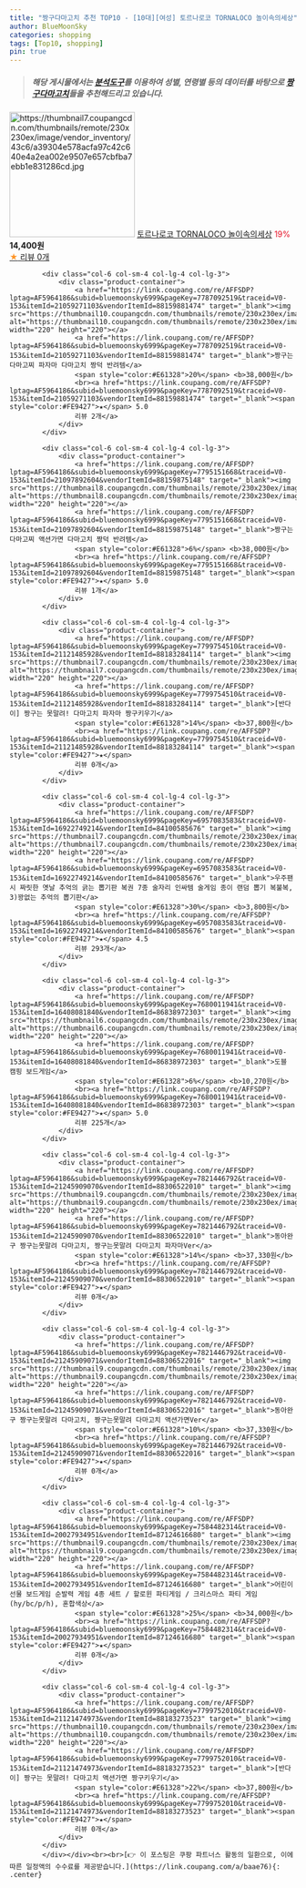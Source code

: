 ```yaml
---
title: "짱구다마고치 추천 TOP10 - [10대][여성] 토르나로코 TORNALOCO 놀이속의세상"
author: BlueMoonSky
categories: shopping
tags: [Top10, shopping]
pin: true
---
```


> ##### 해당 게시물에서는 [**분석도구**](https://itemscout.io/)를 이용하여 **성별**, **연령별** 등의 데이터를 바탕으로 [**짱구다마고치**](https://link.coupang.com/a/baae76)들을 추천해드리고 있습니다.
<div class="container"><div class="row">
            <div class="col-6 col-sm-4 col-lg-4 col-lg-3">
                <div class="product-container">
                    <a href="https://link.coupang.com/re/AFFSDP?lptag=AF5964186&subid=bluemoonsky6999&pageKey=7637399799&traceid=V0-153&itemId=20283615786&vendorItemId=87370071548" target="_blank"><img src="https://thumbnail7.coupangcdn.com/thumbnails/remote/230x230ex/image/vendor_inventory/43c6/a39304e578acfa97c42c640e4a2ea002e9507e657cbfba7ebb1e831286cd.jpg" alt="https://thumbnail7.coupangcdn.com/thumbnails/remote/230x230ex/image/vendor_inventory/43c6/a39304e578acfa97c42c640e4a2ea002e9507e657cbfba7ebb1e831286cd.jpg" width="220" height="220"></a>
                    <a href="https://link.coupang.com/re/AFFSDP?lptag=AF5964186&subid=bluemoonsky6999&pageKey=7637399799&traceid=V0-153&itemId=20283615786&vendorItemId=87370071548" target="_blank">토르나로코 TORNALOCO 놀이속의세상</a>
                    <span style="color:#E61328">19%</span> <b>14,400원</b>
                    <br><a href="https://link.coupang.com/re/AFFSDP?lptag=AF5964186&subid=bluemoonsky6999&pageKey=7637399799&traceid=V0-153&itemId=20283615786&vendorItemId=87370071548" target="_blank"><span style="color:#FE9427">★</span> 
                    리뷰 0개</a>
                </div>
            </div>
            
            <div class="col-6 col-sm-4 col-lg-4 col-lg-3">
                <div class="product-container">
                    <a href="https://link.coupang.com/re/AFFSDP?lptag=AF5964186&subid=bluemoonsky6999&pageKey=7787092519&traceid=V0-153&itemId=21059271103&vendorItemId=88159881474" target="_blank"><img src="https://thumbnail10.coupangcdn.com/thumbnails/remote/230x230ex/image/vendor_inventory/ddcf/b80b3c010e3333546fab1541047148423bd27abdc6a420482487668e720d.jpg" alt="https://thumbnail10.coupangcdn.com/thumbnails/remote/230x230ex/image/vendor_inventory/ddcf/b80b3c010e3333546fab1541047148423bd27abdc6a420482487668e720d.jpg" width="220" height="220"></a>
                    <a href="https://link.coupang.com/re/AFFSDP?lptag=AF5964186&subid=bluemoonsky6999&pageKey=7787092519&traceid=V0-153&itemId=21059271103&vendorItemId=88159881474" target="_blank">짱구는 다마고찌 파자마 다마고치 짱덕 반려템</a>
                    <span style="color:#E61328">20%</span> <b>38,000원</b>
                    <br><a href="https://link.coupang.com/re/AFFSDP?lptag=AF5964186&subid=bluemoonsky6999&pageKey=7787092519&traceid=V0-153&itemId=21059271103&vendorItemId=88159881474" target="_blank"><span style="color:#FE9427">★</span> 5.0
                    리뷰 2개</a>
                </div>
            </div>
            
            <div class="col-6 col-sm-4 col-lg-4 col-lg-3">
                <div class="product-container">
                    <a href="https://link.coupang.com/re/AFFSDP?lptag=AF5964186&subid=bluemoonsky6999&pageKey=7795151668&traceid=V0-153&itemId=21097892604&vendorItemId=88159875148" target="_blank"><img src="https://thumbnail8.coupangcdn.com/thumbnails/remote/230x230ex/image/vendor_inventory/111c/480a45f57f524bde87d51b53251256c8df376ee85e0121d4e28b94b9c566.jpg" alt="https://thumbnail8.coupangcdn.com/thumbnails/remote/230x230ex/image/vendor_inventory/111c/480a45f57f524bde87d51b53251256c8df376ee85e0121d4e28b94b9c566.jpg" width="220" height="220"></a>
                    <a href="https://link.coupang.com/re/AFFSDP?lptag=AF5964186&subid=bluemoonsky6999&pageKey=7795151668&traceid=V0-153&itemId=21097892604&vendorItemId=88159875148" target="_blank">짱구는 다마고찌 액션가면 다마고치 짱덕 반려템</a>
                    <span style="color:#E61328">6%</span> <b>38,000원</b>
                    <br><a href="https://link.coupang.com/re/AFFSDP?lptag=AF5964186&subid=bluemoonsky6999&pageKey=7795151668&traceid=V0-153&itemId=21097892604&vendorItemId=88159875148" target="_blank"><span style="color:#FE9427">★</span> 5.0
                    리뷰 1개</a>
                </div>
            </div>
            
            <div class="col-6 col-sm-4 col-lg-4 col-lg-3">
                <div class="product-container">
                    <a href="https://link.coupang.com/re/AFFSDP?lptag=AF5964186&subid=bluemoonsky6999&pageKey=7799754510&traceid=V0-153&itemId=21121485928&vendorItemId=88183284114" target="_blank"><img src="https://thumbnail7.coupangcdn.com/thumbnails/remote/230x230ex/image/vendor_inventory/1986/33e3e857463eb04b5c6a9156e0571006e05e7660f4221c5354ebb15d2b64.jpg" alt="https://thumbnail7.coupangcdn.com/thumbnails/remote/230x230ex/image/vendor_inventory/1986/33e3e857463eb04b5c6a9156e0571006e05e7660f4221c5354ebb15d2b64.jpg" width="220" height="220"></a>
                    <a href="https://link.coupang.com/re/AFFSDP?lptag=AF5964186&subid=bluemoonsky6999&pageKey=7799754510&traceid=V0-153&itemId=21121485928&vendorItemId=88183284114" target="_blank">[반다이] 짱구는 못말려! 다마고치 파자마 짱구키우기</a>
                    <span style="color:#E61328">14%</span> <b>37,800원</b>
                    <br><a href="https://link.coupang.com/re/AFFSDP?lptag=AF5964186&subid=bluemoonsky6999&pageKey=7799754510&traceid=V0-153&itemId=21121485928&vendorItemId=88183284114" target="_blank"><span style="color:#FE9427">★</span> 
                    리뷰 0개</a>
                </div>
            </div>
            
            <div class="col-6 col-sm-4 col-lg-4 col-lg-3">
                <div class="product-container">
                    <a href="https://link.coupang.com/re/AFFSDP?lptag=AF5964186&subid=bluemoonsky6999&pageKey=6957083583&traceid=V0-153&itemId=16922749214&vendorItemId=84100585676" target="_blank"><img src="https://thumbnail7.coupangcdn.com/thumbnails/remote/230x230ex/image/vendor_inventory/3e69/abd7eb57ded7d51bbeca65dc50a2f8a1e970b7b9d030ddb6046937216072.jpg" alt="https://thumbnail7.coupangcdn.com/thumbnails/remote/230x230ex/image/vendor_inventory/3e69/abd7eb57ded7d51bbeca65dc50a2f8a1e970b7b9d030ddb6046937216072.jpg" width="220" height="220"></a>
                    <a href="https://link.coupang.com/re/AFFSDP?lptag=AF5964186&subid=bluemoonsky6999&pageKey=6957083583&traceid=V0-153&itemId=16922749214&vendorItemId=84100585676" target="_blank">우주팬시 짜릿한 옛날 추억의 긁는 뽑기판 복권 7종 술자리 인싸템 술게임 종이 랜덤 뽑기 복불복, 3)꽝없는 추억의 뽑기판</a>
                    <span style="color:#E61328">30%</span> <b>3,800원</b>
                    <br><a href="https://link.coupang.com/re/AFFSDP?lptag=AF5964186&subid=bluemoonsky6999&pageKey=6957083583&traceid=V0-153&itemId=16922749214&vendorItemId=84100585676" target="_blank"><span style="color:#FE9427">★</span> 4.5
                    리뷰 293개</a>
                </div>
            </div>
            
            <div class="col-6 col-sm-4 col-lg-4 col-lg-3">
                <div class="product-container">
                    <a href="https://link.coupang.com/re/AFFSDP?lptag=AF5964186&subid=bluemoonsky6999&pageKey=7680011941&traceid=V0-153&itemId=16408081840&vendorItemId=86838972303" target="_blank"><img src="https://thumbnail6.coupangcdn.com/thumbnails/remote/230x230ex/image/vendor_inventory/4a2b/3a3c182fe6a1492016a389079868793c1cd88f964220f9f33a7a9f1f11eb.jpg" alt="https://thumbnail6.coupangcdn.com/thumbnails/remote/230x230ex/image/vendor_inventory/4a2b/3a3c182fe6a1492016a389079868793c1cd88f964220f9f33a7a9f1f11eb.jpg" width="220" height="220"></a>
                    <a href="https://link.coupang.com/re/AFFSDP?lptag=AF5964186&subid=bluemoonsky6999&pageKey=7680011941&traceid=V0-153&itemId=16408081840&vendorItemId=86838972303" target="_blank">도블 캠핑 보드게임</a>
                    <span style="color:#E61328">6%</span> <b>10,270원</b>
                    <br><a href="https://link.coupang.com/re/AFFSDP?lptag=AF5964186&subid=bluemoonsky6999&pageKey=7680011941&traceid=V0-153&itemId=16408081840&vendorItemId=86838972303" target="_blank"><span style="color:#FE9427">★</span> 5.0
                    리뷰 225개</a>
                </div>
            </div>
            
            <div class="col-6 col-sm-4 col-lg-4 col-lg-3">
                <div class="product-container">
                    <a href="https://link.coupang.com/re/AFFSDP?lptag=AF5964186&subid=bluemoonsky6999&pageKey=7821446792&traceid=V0-153&itemId=21245909070&vendorItemId=88306522010" target="_blank"><img src="https://thumbnail9.coupangcdn.com/thumbnails/remote/230x230ex/image/vendor_inventory/3504/32da0f9834986c6b94abe07f5d251f6e146cf2690a4fa71fd7cb7b08d6e9.jpg" alt="https://thumbnail9.coupangcdn.com/thumbnails/remote/230x230ex/image/vendor_inventory/3504/32da0f9834986c6b94abe07f5d251f6e146cf2690a4fa71fd7cb7b08d6e9.jpg" width="220" height="220"></a>
                    <a href="https://link.coupang.com/re/AFFSDP?lptag=AF5964186&subid=bluemoonsky6999&pageKey=7821446792&traceid=V0-153&itemId=21245909070&vendorItemId=88306522010" target="_blank">동아완구 짱구는못말려 다마고치, 짱구는못말려 다마고치 파자마Ver</a>
                    <span style="color:#E61328">14%</span> <b>37,330원</b>
                    <br><a href="https://link.coupang.com/re/AFFSDP?lptag=AF5964186&subid=bluemoonsky6999&pageKey=7821446792&traceid=V0-153&itemId=21245909070&vendorItemId=88306522010" target="_blank"><span style="color:#FE9427">★</span> 
                    리뷰 0개</a>
                </div>
            </div>
            
            <div class="col-6 col-sm-4 col-lg-4 col-lg-3">
                <div class="product-container">
                    <a href="https://link.coupang.com/re/AFFSDP?lptag=AF5964186&subid=bluemoonsky6999&pageKey=7821446792&traceid=V0-153&itemId=21245909071&vendorItemId=88306522016" target="_blank"><img src="https://thumbnail9.coupangcdn.com/thumbnails/remote/230x230ex/image/vendor_inventory/3504/32da0f9834986c6b94abe07f5d251f6e146cf2690a4fa71fd7cb7b08d6e9.jpg" alt="https://thumbnail9.coupangcdn.com/thumbnails/remote/230x230ex/image/vendor_inventory/3504/32da0f9834986c6b94abe07f5d251f6e146cf2690a4fa71fd7cb7b08d6e9.jpg" width="220" height="220"></a>
                    <a href="https://link.coupang.com/re/AFFSDP?lptag=AF5964186&subid=bluemoonsky6999&pageKey=7821446792&traceid=V0-153&itemId=21245909071&vendorItemId=88306522016" target="_blank">동아완구 짱구는못말려 다마고치, 짱구는못말려 다마고치 액션가면Ver</a>
                    <span style="color:#E61328">10%</span> <b>37,330원</b>
                    <br><a href="https://link.coupang.com/re/AFFSDP?lptag=AF5964186&subid=bluemoonsky6999&pageKey=7821446792&traceid=V0-153&itemId=21245909071&vendorItemId=88306522016" target="_blank"><span style="color:#FE9427">★</span> 
                    리뷰 0개</a>
                </div>
            </div>
            
            <div class="col-6 col-sm-4 col-lg-4 col-lg-3">
                <div class="product-container">
                    <a href="https://link.coupang.com/re/AFFSDP?lptag=AF5964186&subid=bluemoonsky6999&pageKey=7584482314&traceid=V0-153&itemId=20027934951&vendorItemId=87124616680" target="_blank"><img src="https://thumbnail9.coupangcdn.com/thumbnails/remote/230x230ex/image/vendor_inventory/9559/7fc4d6061d1b6f79fde703fe6ab3e064b4d6d52f62e7e0eafe7316fe0303.jpg" alt="https://thumbnail9.coupangcdn.com/thumbnails/remote/230x230ex/image/vendor_inventory/9559/7fc4d6061d1b6f79fde703fe6ab3e064b4d6d52f62e7e0eafe7316fe0303.jpg" width="220" height="220"></a>
                    <a href="https://link.coupang.com/re/AFFSDP?lptag=AF5964186&subid=bluemoonsky6999&pageKey=7584482314&traceid=V0-153&itemId=20027934951&vendorItemId=87124616680" target="_blank">어린이 선물 보드게임 순발력 게임 4종 세트 / 할로윈 파티게임 / 크리스마스 파티 게임(hy/bc/p/h), 혼합색상</a>
                    <span style="color:#E61328">25%</span> <b>34,000원</b>
                    <br><a href="https://link.coupang.com/re/AFFSDP?lptag=AF5964186&subid=bluemoonsky6999&pageKey=7584482314&traceid=V0-153&itemId=20027934951&vendorItemId=87124616680" target="_blank"><span style="color:#FE9427">★</span> 
                    리뷰 0개</a>
                </div>
            </div>
            
            <div class="col-6 col-sm-4 col-lg-4 col-lg-3">
                <div class="product-container">
                    <a href="https://link.coupang.com/re/AFFSDP?lptag=AF5964186&subid=bluemoonsky6999&pageKey=7799752010&traceid=V0-153&itemId=21121474973&vendorItemId=88183273523" target="_blank"><img src="https://thumbnail10.coupangcdn.com/thumbnails/remote/230x230ex/image/vendor_inventory/1470/abbf7da5a5c1b13cdf03ea299e1f56684a9c338466ad4501a4cf77b7f6bf.jpg" alt="https://thumbnail10.coupangcdn.com/thumbnails/remote/230x230ex/image/vendor_inventory/1470/abbf7da5a5c1b13cdf03ea299e1f56684a9c338466ad4501a4cf77b7f6bf.jpg" width="220" height="220"></a>
                    <a href="https://link.coupang.com/re/AFFSDP?lptag=AF5964186&subid=bluemoonsky6999&pageKey=7799752010&traceid=V0-153&itemId=21121474973&vendorItemId=88183273523" target="_blank">[반다이] 짱구는 못말려! 다마고치 액션가면 짱구키우기</a>
                    <span style="color:#E61328">22%</span> <b>37,800원</b>
                    <br><a href="https://link.coupang.com/re/AFFSDP?lptag=AF5964186&subid=bluemoonsky6999&pageKey=7799752010&traceid=V0-153&itemId=21121474973&vendorItemId=88183273523" target="_blank"><span style="color:#FE9427">★</span> 
                    리뷰 0개</a>
                </div>
            </div>
            </div></div><br><br>[👉 이 포스팅은 쿠팡 파트너스 활동의 일환으로, 이에 따른 일정액의 수수료를 제공받습니다.](https://link.coupang.com/a/baae76){: .center}
